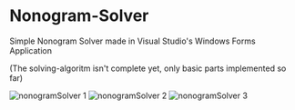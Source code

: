 # Nonogram-Solver
Simple Nonogram Solver made in Visual Studio's Windows Forms Application

(The solving-algoritm isn't complete yet, only basic parts implemented so far)

![nonogramSolver 1](https://user-images.githubusercontent.com/91065258/158068834-3ddee779-7cb9-4866-aec8-8292c187ebc3.png)
![nonogramSolver 2](https://user-images.githubusercontent.com/91065258/158068842-42a3f002-6f79-4b22-8b47-2ab22066c5bb.png)
![nonogramSolver 3](https://user-images.githubusercontent.com/91065258/158068845-e3b3e572-007b-403b-b1e3-bf44b50b6711.png)
